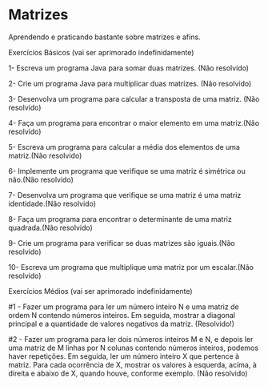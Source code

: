 # Matrizes
Aprendendo e praticando bastante sobre matrizes e afins. 

Exercícios Básicos (vai ser aprimorado indefinidamente)

1- Escreva um programa Java para somar duas matrizes. (Não resolvido)

2- Crie um programa Java para multiplicar duas matrizes. (Não resolvido)

3- Desenvolva um programa para calcular a transposta de uma matriz. (Não resolvido)

4- Faça um programa para encontrar o maior elemento em uma matriz.(Não resolvido)

5- Escreva um programa para calcular a média dos elementos de uma matriz.(Não resolvido)

6- Implemente um programa que verifique se uma matriz é simétrica ou não.(Não resolvido)

7- Desenvolva um programa que verifique se uma matriz é uma matriz identidade.(Não resolvido)

8- Faça um programa para encontrar o determinante de uma matriz quadrada.(Não resolvido)

9- Crie um programa para verificar se duas matrizes são iguais.(Não resolvido)

10- Escreva um programa que multiplique uma matriz por um escalar.(Não resolvido)

Exercícios Médios (vai ser aprimorado indefinidamente)

#1 - Fazer um programa para ler um número inteiro N e uma matriz de ordem N contendo números inteiros. Em seguida, mostrar a diagonal principal e a quantidade de valores negativos da matriz. 
(Resolvido!)

#2 - Fazer um programa para ler dois números inteiros M e N, e depois ler uma matriz de M linhas por N colunas contendo números inteiros, podemos haver repetições. Em seguida, ler um número inteiro X que pertence à matriz. Para cada ocorrência de X, mostrar os valores à esquerda, acima, à direita e abaixo de X, quando houve, conforme exemplo. (Não resolvido)
